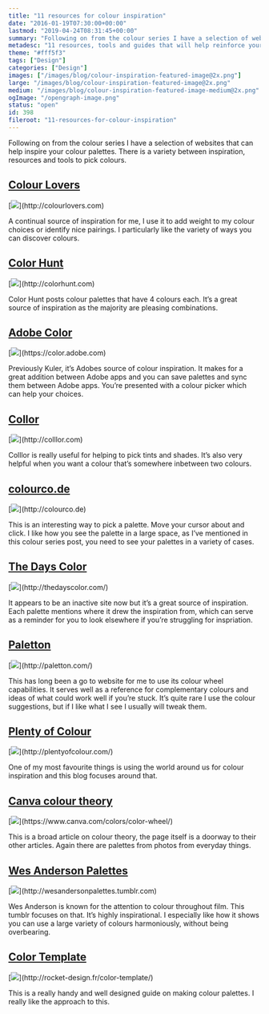 ```yaml
---
title: "11 resources for colour inspiration"
date: "2016-01-19T07:30:00+00:00"
lastmod: "2019-04-24T08:31:45+00:00"
summary: "Following on from the colour series I have a selection of websites that can help inspire your colour palettes. There is a variety between inspiration, resources and tools to pick colours."
metadesc: "11 resources, tools and guides that will help reinforce your colour knowledge."
theme: "#fff5f3"
tags: ["Design"]
categories: ["Design"]
images: ["/images/blog/colour-inspiration-featured-image@2x.png"]
large: "/images/blog/colour-inspiration-featured-image@2x.png"
medium: "/images/blog/colour-inspiration-featured-image-medium@2x.png"
ogImage: "/opengraph-image.png"
status: "open"
id: 398
fileroot: "11-resources-for-colour-inspiration"
---
```


Following on from the colour series I have a selection of websites that can help inspire your colour palettes. There is a variety between inspiration, resources and tools to pick colours.

## [Colour Lovers](http://colourlovers.com)
<div className="article-image">
  [<Image src="/images/blog/cr-colourlovers.png" width={890} height={587} />](http://colourlovers.com)
</div>

A continual source of inspiration for me, I use it to add weight to my colour choices or identify nice pairings. I particularly like the variety of ways you can discover colours.

## [Color Hunt](http://colorhunt.co)
<div className="article-image">
  [<Image src="/images/blog/cr-colorhunt.png" width={890} height={587} />](http://colorhunt.com)
</div>

Color Hunt posts colour palettes that have 4 colours each. It’s a great source of inspiration as the majority are pleasing combinations.

## [Adobe Color](https://color.adobe.com)
<div className="article-image">
  [<Image src="/images/blog/cr-adobe.png" width={890} height={587} />](https://color.adobe.com)
</div>

Previously Kuler, it’s Adobes source of colour inspiration. It makes for a great addition between Adobe apps and you can save palettes and sync them between Adobe apps. You’re presented with a colour picker which can help your choices.

## [Collor](http://colllor.com)
<div className="article-image">
  [<Image src="/images/blog/cr-colllor.png" width={890} height={587} />](http://colllor.com)
</div>

Colllor is really useful for helping to pick tints and shades. It’s also very helpful when you want a colour that’s somewhere inbetween two colours.

## [colourco.de](http://colourco.de/)
<div className="article-image">
  [<Image src="/images/blog/cr-colourcode.png" width={890} height={587} />](http://colourco.de)
</div>

This is an interesting way to pick a palette. Move your cursor about and click. I like how you see the palette in a large space, as I’ve mentioned in this colour series post, you need to see your palettes in a variety of cases.

## [The Days Color](http://thedayscolor.com/)
<div className="article-image">
  [<Image src="/images/blog/cr-thedayscolor.png" width={890} height={587} />](http://thedayscolor.com/)
</div>

It appears to be an inactive site now but it’s a great source of inspiration. Each palette mentions where it drew the inspiration from, which can serve as a reminder for you to look elsewhere if you’re struggling for inspriation.

## [Paletton](http://paletton.com/)
<div className="article-image">
  [<Image src="/images/blog/cr-paletton.png" width={890} height={587} />](http://paletton.com/)
</div>

This has long been a go to website for me to use its colour wheel capabilities. It serves well as a reference for complementary colours and ideas of what could work well if you’re stuck. It’s quite rare I use the colour suggestions, but if I like what I see I usually will tweak them.

## [Plenty of Colour](http://plentyofcolour.com/)
<div className="article-image">
  [<Image src="/images/blog/cr-plentyofcolour.png" width={890} height={587} />](http://plentyofcolour.com/)
</div>

One of my most favourite things is using the world around us for colour inspiration and this blog focuses around that.

## [Canva colour theory](https://www.canva.com/colors/color-wheel/)
<div className="article-image">
  [<Image src="/images/blog/cr-canva.png" width={890} height={587} />](https://www.canva.com/colors/color-wheel/)
</div>

This is a broad article on colour theory, the page itself is a doorway to their other articles. Again there are palettes from photos from everyday things.

## [Wes Anderson Palettes](http://wesandersonpalettes.tumblr.com)
<div className="article-image">
  [<Image src="/images/blog/cr-wesanderson.png" width={890} height={587} />](http://wesandersonpalettes.tumblr.com)
</div>

Wes Anderson is known for the attention to colour throughout film. This tumblr focuses on that. It’s highly inspirational. I especially like how it shows you can use a large variety of colours harmoniously, without being overbearing.

## [Color Template](http://rocket-design.fr/color-template/)
<div className="article-image">
  [<Image src="/images/blog/cr-colortemplate.png" width={890} height={587} />](http://rocket-design.fr/color-template/)
</div>

This is a really handy and well designed guide on making colour palettes. I really like the approach to this.

